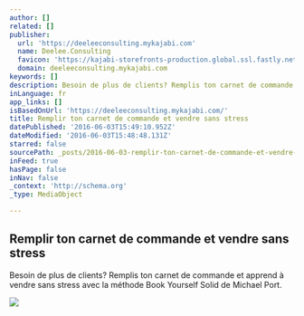 ```yaml
---
author: []
related: []
publisher:
  url: 'https://deeleeconsulting.mykajabi.com'
  name: Deelee.Consulting
  favicon: 'https://kajabi-storefronts-production.global.ssl.fastly.net/kajabi-storefronts-production/themes/60996/assets/favicon.png?1463930105763623?v=2'
  domain: deeleeconsulting.mykajabi.com
keywords: []
description: Besoin de plus de clients? Remplis ton carnet de commande et apprend à vendre sans stress avec la méthode Book Yourself Solid de Michael Port.
inLanguage: fr
app_links: []
isBasedOnUrl: 'https://deeleeconsulting.mykajabi.com/'
title: Remplir ton carnet de commande et vendre sans stress
datePublished: '2016-06-03T15:49:10.952Z'
dateModified: '2016-06-03T15:48:48.131Z'
starred: false
sourcePath: _posts/2016-06-03-remplir-ton-carnet-de-commande-et-vendre-sans-stress.md
inFeed: true
hasPage: false
inNav: false
_context: 'http://schema.org'
_type: MediaObject

---
```

<article style=""><h1>Remplir ton carnet de commande et vendre sans stress</h1><p>Besoin de plus de clients? Remplis ton carnet de commande et apprend à vendre sans stress avec la méthode Book Yourself Solid de Michael Port.</p><img src="https://s3.amazonaws.com/kajabi-storefronts-production/sites/5070/images/28XAxYa3TKu3tcjqwm15_BYS_FR_cover.jpg" /></article>